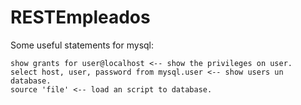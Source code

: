 # RESTEmpleados

Some useful statements for mysql:
```
show grants for user@localhost <-- show the privileges on user.
select host, user, password from mysql.user <-- show users un database.
source 'file' <-- load an script to database.
```

